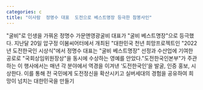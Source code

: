 ```yaml
---
categories: c
title: "이사람  정명수 대표  도전으로 베스트명장 등극한 참봉사인"
---
```

"굴비"로 인생을 가꿔온 정명수 가문앤영광굴비 대표가 "굴비 베스트명장"으로 등극했다. 지난달 20일 압구정 이봄씨어터에서 개최된 "대한민국 천년 희망프로젝트인 "2022년 도전한국인 시상식"에서 정명수 대표는 "굴비 베스트명장" 선정과 수산업에 기여한 공로로 "국회상임위원장상"을 동시에 수상하는 영예를 안았다."도전한국인본부"가 주관하는 이 행사에서는 매년 각 분야에서 역경을 이겨낸 ‘도전한국인’을 발굴, 인증 홍보, 시상한다. 이를 통해 전 국민에게 도전정신을 확산시키고 실버세대의 경험을 공유하여 희망이 넘치는 대한민국을 만들기